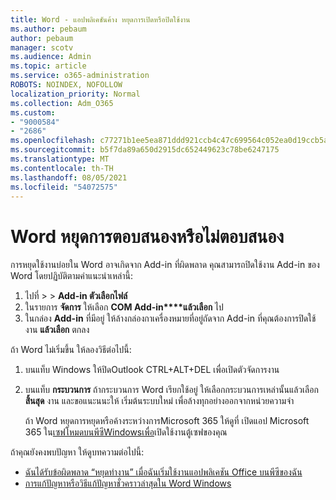 ```yaml
---
title: Word - แอปพลิเคชันค้าง หยุดการเปิดหรือปิดใช้งาน
ms.author: pebaum
author: pebaum
manager: scotv
ms.audience: Admin
ms.topic: article
ms.service: o365-administration
ROBOTS: NOINDEX, NOFOLLOW
localization_priority: Normal
ms.collection: Adm_O365
ms.custom:
- "9000584"
- "2686"
ms.openlocfilehash: c77271b1ee5ea871ddd921ccb4c47c699564c052ea0d19ccb5aabec2cfb5edc3
ms.sourcegitcommit: b5f7da89a650d2915dc652449623c78be6247175
ms.translationtype: MT
ms.contentlocale: th-TH
ms.lasthandoff: 08/05/2021
ms.locfileid: "54072575"
---
```

# <a name="word-crashes-or-doesnt-respond"></a>Word หยุดการตอบสนองหรือไม่ตอบสนอง

การหยุดใช้งานบ่อยใน Word อาจเกิดจาก Add-in ที่ผิดพลาด คุณสามารถปิดใช้งาน Add-in ของ Word โดยปฏิบัติตามคําแนะนําเหล่านี้:

1. ไปที่  >    >  **Add-in ตัวเลือกไฟล์**
2. ในรายการ **จัดการ** ให้เลือก **COM Add-in****แล้วเลือก** ไป
3. ในกล่อง **Add-in** ที่มีอยู่ ให้ล้างกล่องกาเครื่องหมายที่อยู่ถัดจาก Add-in ที่คุณต้องการปิดใช้งาน **แล้วเลือก** ตกลง

ถ้า Word ไม่เริ่มขึ้น ให้ลองวิธีต่อไปนี้:

1.   บนแท็บ Windows ให้ปิดOutlook CTRL+ALT+DEL เพื่อเปิดตัวจัดการงาน 
2. บนแท็บ **กระบวนการ** ถ้ากระบวนการ Word เรียกใช้อยู่ ให้เลือกกระบวนการเหล่านั้นแล้วเลือก **สิ้นสุด** งาน และขอแนะนนะให้ เริ่มต้นระบบใหม่ เพื่อล้างทุกอย่างออกจากหน่วยความจํา

    ถ้า Word หยุดการหยุดหรือค้างระหว่างการMicrosoft 365 ให้ดูที่ เปิดแอป Microsoft 365 ใน[เซฟโหมดบนพีซีWindowsเพื่อ](https://support.office.com/article/Open-Office-apps-in-safe-mode-on-a-Windows-PC-dedf944a-5f4b-4afb-a453-528af4f7ac72)เปิดใช้งานตู้เซฟของคุณ

ถ้าคุณยังคงพบปัญหา ให้ดูบทความต่อไปนี้: 
- [ฉันได้รับข้อผิดพลาด “หยุดทำงาน” เมื่อฉันเริ่มใช้งานแอปพลิเคชัน Office บนพีซีของฉัน](https://support.office.com/article/52bd7985-4e99-4a35-84c8-2d9b8301a2fa)
- [การแก้ปัญหาหรือวิธีแก้ปัญหาชั่วคราวล่าสุดใน Word Windows](https://support.office.com/article/bf6bf17c-2807-4871-83ce-e337ae8f0b86)